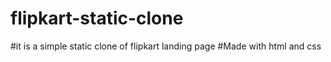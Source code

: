 # flipkart-static-clone
#it is a simple static clone of flipkart landing page 
#Made with html and css 
